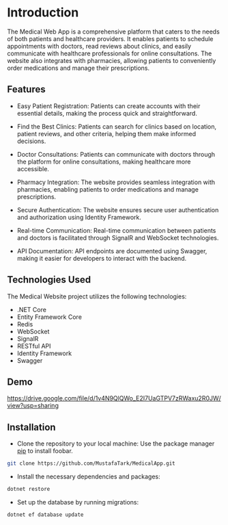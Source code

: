 # Introduction
The Medical Web App is a comprehensive platform that caters to the needs of both patients and healthcare providers. It enables patients to schedule appointments with doctors, read reviews about clinics, and easily communicate with healthcare professionals for online consultations. The website also integrates with pharmacies, allowing patients to conveniently order medications and manage their prescriptions.

## Features
- Easy Patient Registration: Patients can create accounts with their essential details, making the process quick and straightforward.

- Find the Best Clinics: Patients can search for clinics based on location, patient reviews, and other criteria, helping them make informed decisions.

- Doctor Consultations: Patients can communicate with doctors through the platform for online consultations, making healthcare more accessible.

- Pharmacy Integration: The website provides seamless integration with pharmacies, enabling patients to order medications and manage prescriptions.

- Secure Authentication: The website ensures secure user authentication and authorization using Identity Framework.

- Real-time Communication: Real-time communication between patients and doctors is facilitated through SignalR and WebSocket technologies.

- API Documentation: API endpoints are documented using Swagger, making it easier for developers to interact with the backend.

## Technologies Used
The Medical Website project utilizes the following technologies:

- .NET Core
- Entity Framework Core
- Redis
- WebSocket
- SignalR
- RESTful API
- Identity Framework
- Swagger
## Demo 
https://drive.google.com/file/d/1v4N9QlQWo_E2I7UaGTPV7zRWaxu2R0JW/view?usp=sharing

## Installation
- Clone the repository to your local machine:
Use the package manager [pip](https://pip.pypa.io/en/stable/) to install foobar.

```bash
git clone https://github.com/MustafaTark/MedicalApp.git
```
- Install the necessary dependencies and packages:
```bash
dotnet restore
```
- Set up the database by running migrations:
```bash
dotnet ef database update
```
